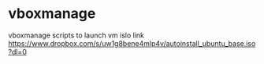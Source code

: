 # vboxmanage
vboxmanage scripts to launch vm 
islo link https://www.dropbox.com/s/uw1g8bene4mlp4v/autoinstall_ubuntu_base.iso?dl=0